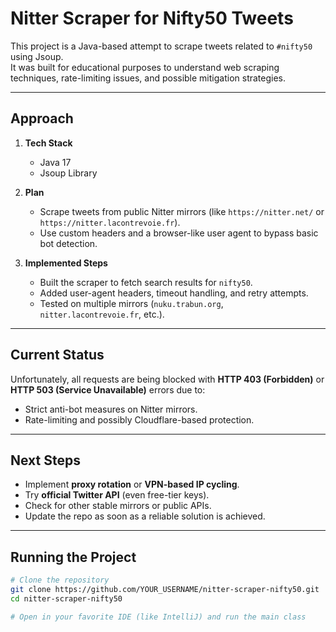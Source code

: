 # Nitter Scraper for Nifty50 Tweets

This project is a Java-based attempt to scrape tweets related to `#nifty50` using Jsoup.  
It was built for educational purposes to understand web scraping techniques, rate-limiting issues, and possible mitigation strategies.

---

## **Approach**

1. **Tech Stack**
   - Java 17
   - Jsoup Library

2. **Plan**
   - Scrape tweets from public Nitter mirrors (like `https://nitter.net/` or `https://nitter.lacontrevoie.fr`).
   - Use custom headers and a browser-like user agent to bypass basic bot detection.

3. **Implemented Steps**
   - Built the scraper to fetch search results for `nifty50`.
   - Added user-agent headers, timeout handling, and retry attempts.
   - Tested on multiple mirrors (`nuku.trabun.org`, `nitter.lacontrevoie.fr`, etc.).

---

## **Current Status**

Unfortunately, all requests are being blocked with **HTTP 403 (Forbidden)** or **HTTP 503 (Service Unavailable)** errors due to:
- Strict anti-bot measures on Nitter mirrors.
- Rate-limiting and possibly Cloudflare-based protection.

---

## **Next Steps**

- Implement **proxy rotation** or **VPN-based IP cycling**.
- Try **official Twitter API** (even free-tier keys).
- Check for other stable mirrors or public APIs.
- Update the repo as soon as a reliable solution is achieved.

---

## **Running the Project**
```bash
# Clone the repository
git clone https://github.com/YOUR_USERNAME/nitter-scraper-nifty50.git
cd nitter-scraper-nifty50

# Open in your favorite IDE (like IntelliJ) and run the main class
